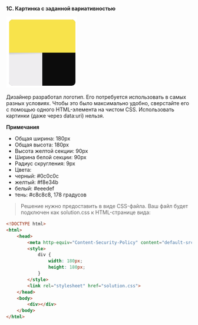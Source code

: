 **1C. Картинка с заданной вариативностью**

![](/2018_front/1C/statement-image.png)

Дизайнер разработал логотип. Его потребуется использовать в самых разных условиях. Чтобы это было максимально удобно, сверстайте его с помощью одного HTML-элемента на чистом CSS.
Использовать картинки (даже через data:uri) нельзя.

**Примечания**

- Общая ширина: 180px
- Общая высота: 180px
- Высота желтой секции: 90px
- Ширина белой секции: 90px
- Радиус скругления: 9px
- Цвета:
- черный: #0c0c0c
- желтый: #f8e34b
- белый: #eeedef
- тень: #c8c8c8, 178 градусов

>Решение нужно предоставить в виде CSS-файла.
Ваш файл будет подключен как solution.css к HTML-странице вида:

```html
<!DOCTYPE html>  
<html>  
    <head>  
        <meta http-equiv="Content-Security-Policy" content="default-src ’self’; style-src ’unsafe-inline’ ’self’"/>  
        <style>  
            div {  
                width: 180px;  
                height: 180px;  
            }  
        </style>  
        <link rel="stylesheet" href="solution.css">  
    </head>  
    <body>  
        <div></div>  
    </body>  
</html>
```